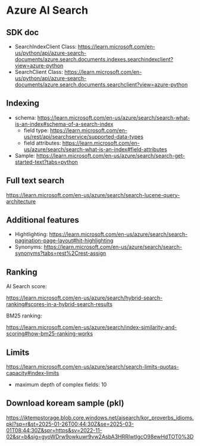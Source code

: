 # Azure AI Search

## SDK doc

- SearchIndexClient Class: https://learn.microsoft.com/en-us/python/api/azure-search-documents/azure.search.documents.indexes.searchindexclient?view=azure-python
- SearchClient Class: https://learn.microsoft.com/en-us/python/api/azure-search-documents/azure.search.documents.searchclient?view=azure-python

## Indexing

- schema: https://learn.microsoft.com/en-us/azure/search/search-what-is-an-index#schema-of-a-search-index
    - field type: https://learn.microsoft.com/en-us/rest/api/searchservice/supported-data-types
    - field attributes: https://learn.microsoft.com/en-us/azure/search/search-what-is-an-index#field-attributes
- Sample: https://learn.microsoft.com/en-us/azure/search/search-get-started-text?tabs=python

## Full text search

https://learn.microsoft.com/en-us/azure/search/search-lucene-query-architecture

## Additional features

- Hightlighting: https://learn.microsoft.com/en-us/azure/search/search-pagination-page-layout#hit-highlighting
- Synonyms: https://learn.microsoft.com/en-us/azure/search/search-synonyms?tabs=rest%2Crest-assign

## Ranking

AI Search score:

https://learn.microsoft.com/en-us/azure/search/hybrid-search-ranking#scores-in-a-hybrid-search-results

BM25 ranking:

https://learn.microsoft.com/en-us/azure/search/index-similarity-and-scoring#how-bm25-ranking-works

## Limits

https://learn.microsoft.com/en-us/azure/search/search-limits-quotas-capacity#index-limits

- maximum depth of complex fields: 10

## Download koream sample (pkl)

https://iktempstorage.blob.core.windows.net/aisearch/kor_proverbs_idioms.pkl?sp=r&st=2025-01-26T00:44:30Z&se=2025-03-01T08:44:30Z&spr=https&sv=2022-11-02&sr=b&sig=gyoWDrw9owkuwr9vw2AsbA3HRRIwtlgcO98ewHdTOT0%3D